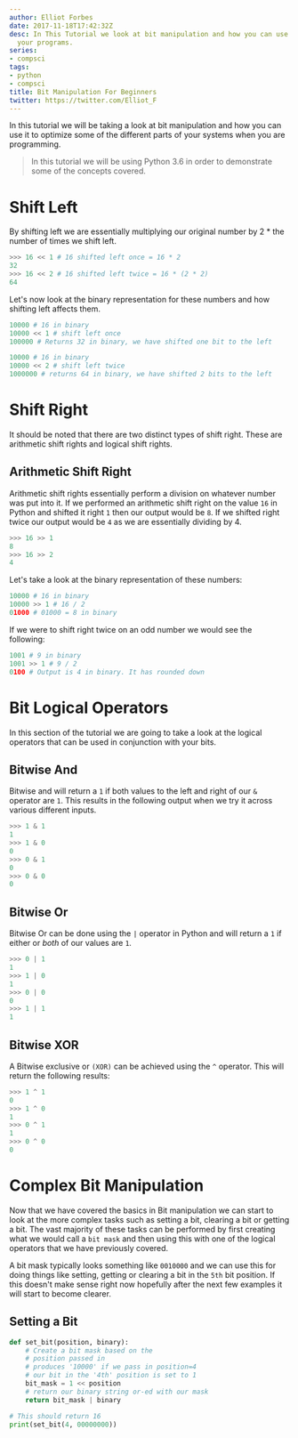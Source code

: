 ```yaml
---
author: Elliot Forbes
date: 2017-11-18T17:42:32Z
desc: In This Tutorial we look at bit manipulation and how you can use this to optimize
  your programs.
series:
- compsci
tags:
- python
- compsci
title: Bit Manipulation For Beginners
twitter: https://twitter.com/Elliot_F
---
```


In this tutorial we will be taking a look at bit manipulation and how you can use it to optimize some of the different parts of your systems when you are programming.

> In this tutorial we will be using Python 3.6 in order to demonstrate some of the concepts covered.

# Shift Left

By shifting left we are essentially multiplying our original number by 2 * the number of times we shift left. 

```py
>>> 16 << 1 # 16 shifted left once = 16 * 2
32
>>> 16 << 2 # 16 shifted left twice = 16 * (2 * 2)
64
```

Let's now look at the binary representation for these numbers and how shifting left affects them.

```py
10000 # 16 in binary
10000 << 1 # shift left once
100000 # Returns 32 in binary, we have shifted one bit to the left

10000 # 16 in binary
10000 << 2 # shift left twice
1000000 # returns 64 in binary, we have shifted 2 bits to the left
```

# Shift Right

It should be noted that there are two distinct types of shift right. These are arithmetic shift rights and logical shift rights.

## Arithmetic Shift Right

Arithmetic shift rights essentially perform a division on whatever number was put into it. If we performed an arithmetic shift right on the value `16` in Python and shifted it right `1` then our output would be `8`. If we shifted right twice our output would be `4` as we are essentially dividing by 4.

```py
>>> 16 >> 1
8
>>> 16 >> 2
4
```

Let's take a look at the binary representation of these numbers:

```py 
10000 # 16 in binary
10000 >> 1 # 16 / 2
01000 # 01000 = 8 in binary  
```

If we were to shift right twice on an odd number we would see the following:

```py
1001 # 9 in binary
1001 >> 1 # 9 / 2
0100 # Output is 4 in binary. It has rounded down
```



# Bit Logical Operators 

In this section of the tutorial we are going to take a look at the logical operators that can be used in conjunction with your bits.

## Bitwise And

Bitwise and will return a `1` if both values to the left and right of our `&` operator are `1`. This results in the following output when we try it across various different inputs.

```py
>>> 1 & 1
1
>>> 1 & 0
0
>>> 0 & 1
0
>>> 0 & 0
0
```

## Bitwise Or

Bitwise Or can be done using the `|` operator in Python and will return a `1` if either or *both* of our values are `1`.  

```py
>>> 0 | 1
1
>>> 1 | 0
1
>>> 0 | 0
0
>>> 1 | 1
1
```

## Bitwise XOR

A Bitwise exclusive or `(XOR)` can be achieved using the `^` operator. This will return the following results:

```py
>>> 1 ^ 1
0
>>> 1 ^ 0
1
>>> 0 ^ 1
1
>>> 0 ^ 0
0
``` 

# Complex Bit Manipulation

Now that we have covered the basics in Bit manipulation we can start to look at the more complex tasks such as setting a bit, clearing a bit or getting a bit. The vast majority of these tasks can be performed by first creating what we would call a `bit mask` and then using this with one of the logical operators that we have previously covered.

A bit mask typically looks something like `0010000` and we can use this for doing things like setting, getting or clearing a bit in the `5th` bit position. If this doesn't make sense right now hopefully after the next few examples it will start to become clearer.


## Setting a Bit

```py
def set_bit(position, binary):
    # Create a bit mask based on the
    # position passed in
    # produces '10000' if we pass in position=4
    # our bit in the '4th' position is set to 1
    bit_mask = 1 << position 
    # return our binary string or-ed with our mask
    return bit_mask | binary

# This should return 16
print(set_bit(4, 00000000))
```

<!--## Getting a Bit

## Clearing a Bit -->
